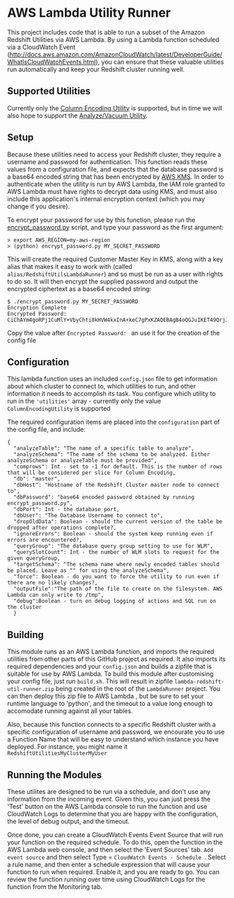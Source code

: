 # AWS Lambda Utility Runner

This project includes code that is able to run a subset of the Amazon Redshift Utilities via AWS Lambda. By using a Lambda function scheduled via a CloudWatch Event (http://docs.aws.amazon.com/AmazonCloudWatch/latest/DeveloperGuide/WhatIsCloudWatchEvents.html), you can ensure that these valuable utilities run automatically and keep your Redshift cluster running well.

## Supported Utilities

Currently only the [Column Encoding Utility](src/ColumnEncodingUtility) is supported, but in time we will also hope to support the [Analyze/Vacuum Utility](src/AnalyzeVacuumUtility).

## Setup

Because these utilities need to access your Redshift cluster, they require a username and password for authentication. This function reads these values from a configuration file, and expects that the database password is a base64 encoded string that has been encrypted by [AWS KMS](https://aws.amazon.com/kms). In order to authenticate when the utility is run by AWS Lambda, the IAM role granted to AWS Lambda must have rights to decrypt data using KMS, and must also include this application's internal encryption context (which you may change if you desire).

To encrypt your password for use by this function, please run the [encrypt_password.py](encrypt_password.py) script, and type your password as the first argument:

```
> export AWS_REGION=my-aws-region
> (python) encrypt_password.py MY_SECRET_PASSWORD
```

This will create the required Customer Master Key in KMS, along with a key alias that makes it easy to work with (called ```alias/RedshiftUtilsLambdaRunner```) and so must be run as a user with rights to do so. It will then encrypt the supplied password and output the encrypted ciphertext as a base64 encoded string:

```
$ ./encrypt_password.py MY_SECRET_PASSWORD
Encryption Complete
Encrypted Password: CiChAYm4goRPj1CuMlY+VbyChti8kHVW4kxInA+keC7gPxKZAQEBAgB4oQGJuIKET49QrjJWPlW8gobYvJB1VuJMSJwPpHgu4D8AAABwMG4GCSqGSIb3DQEHBqBhMF8CAQAwWgYJKoZIhvcNAQcBMB4GCWCGSAFlAwQBLjARBAwdVzuq29SCuPKlh9ACARCALY1H/Tb4Hw73yqLyL+Unjp4NC0F5UjETNUGPtM+DTHG8urILNTKvdv1t9S5zuQ==
```

Copy the value after ```Encrypted Password: ``` an use it for the creation of the config file

## Configuration

This lambda function uses an included ```config.json``` file to get information about which cluster to connect to, which utilities to run, and other information it needs to accomplish its task. You configure which utility to run in the ```'utilities'``` array - currently only the value ```ColumnEncodingUtility``` is supported

The required configuration items are placed into the ```configuration``` part of the config file, and include:

```
{
  "analyzeTable": "The name of a specific table to analyze",
  "analyzeSchema": "The name of the schema to be analyzed. Either analyzeSchema or analyzeTable must be provided",
  "comprows": Int - set to -1 for default. This is the number of rows that will be considered per slice for Column Encoding,
  "db": "master",
  "dbHost": "Hostname of the Redshift Cluster master node to connect to",
  "dbPassword": "base64 encoded password obtained by running encrypt_password.py",
  "dbPort": Int - the database port,
  "dbUser": "The Database Username to connect to",
  "dropOldData": Boolean - should the current version of the table be dropped after operations complete?,
  "ignoreErrors": Boolean - should the system keep running even if errors are encountered?,
  "queryGroup": "The database query group setting to use for WLM",
  "querySlotCount": Int - the number of WLM slots to request for the given queryGroup,
  "targetSchema": "The schema name where newly encoded tables should be placed. Leave as "" for using the analyzeSchema",
  "force": Boolean - do you want to force the utility to run even if there are no likely changes?,
  "outputFile":"The path of the file to create on the filesystem. AWS Lambda can only write to /tmp",
  "debug":Boolean - turn on debug logging of actions and SQL run on the cluster
  }
```

## Building

This module runs as an AWS Lambda function, and imports the required utilities from other parts of this GitHub project as required. It also imports its required dependencies and your ```config.json``` and builds a zipfile that is suitable for use by AWS Lambda. To build this module after customising your config file, just run ```build.sh```. This will result in zipfile ```lambda-redshift-util-runner.zip``` being created in the root of the ```LambdaRunner``` project. You can then deploy this zip file to AWS Lambda , but be sure to set your runtime language to 'python', and the timeout to a value long enough to accomodate running against all your tables.

Also, because this function connects to a specific Redshift cluster with a specific configuration of username and password, we encourate you to use a Function Name that will be easy to understand which instance you have deployed. For instance, you might name it ```RedshiftUtilitiesMyClusterMyUser```

## Running the Modules

These utilites are designed to be run via a schedule, and don't use any information from the incoming event. Given this, you can just press the 'Test' button on the AWS Lambda console to run the function and use CloudWatch Logs to determine that you are happy with the configuration, the level of debug output, and the timeout.

Once done, you can create a CloudWatch Events Event Source that will run your function on the required schedule. To do this, open the function in the AWS Lambda web console, and then select the 'Event Sources' tab. ```Add event source``` and then select Type = ```CloudWatch Events - Schedule ```. Select a rule name, and then enter a schedule expression that will cause your function to run when required. Enable it, and you are ready to go. You can review the function running over time using CloudWatch Logs for the function from the Monitoring tab.
